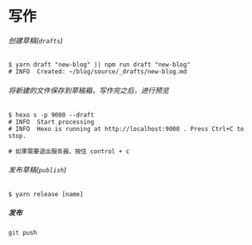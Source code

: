 # 写作

###### 创建草稿(`drafts`)

```
$ yarn draft "new-blog" || npm run draft "new-blog"
# INFO  Created: ~/blog/source/_drafts/new-blog.md
```

###### 将新建的文件保存到草稿箱，写作完之后，进行预览

```
$ hexo s -p 9000 --draft
# INFO  Start processing
# INFO  Hexo is running at http://localhost:9000 . Press Ctrl+C to stop.

# 如果需要退出服务器，按住 control + c
```

###### 发布草稿(`publish`)

```
$ yarn release [name]
```

##### 发布

```bash
git push
```
 
